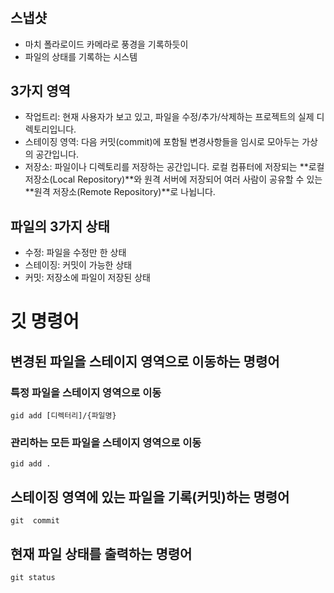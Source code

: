 #


## 스냅샷
- 마치 폴라로이드 카메라로 풍경을 기록하듯이
- 파일의 상태를 기록하는 시스템

## 3가지 영역
- 작업트리: 현재 사용자가 보고 있고, 파일을 수정/추가/삭제하는 프로젝트의 실제 디렉토리입니다.
- 스테이징 영역: 다음 커밋(commit)에 포함될 변경사항들을 임시로 모아두는 가상의 공간입니다.
- 저장소: 파일이나 디렉토리를 저장하는 공간입니다. 로컬 컴퓨터에 저장되는 **로컬 저장소(Local Repository)**와 원격 서버에 저장되어 여러 사람이 공유할 수 있는 **원격 저장소(Remote Repository)**로 나뉩니다.

## 파일의 3가지 상태
- 수정: 파일을 수정만 한 상태
- 스테이징: 커밋이 가능한 상태
- 커밋: 저장소에 파일이 저장된 상태

# 깃 명령어
## 변경된 파일을 스테이지 영역으로 이동하는 명령어
### 특정 파일을 스테이지 영역으로 이동
`gid add [디렉터리]/{파일명}`
### 관리하는 모든 파일을 스테이지 영역으로 이동
`gid add .`
## 스테이징 영역에 있는 파일을 기록(커밋)하는 명령어
`git  commit`
## 현재 파일 상태를 출력하는 명령어
`git status`